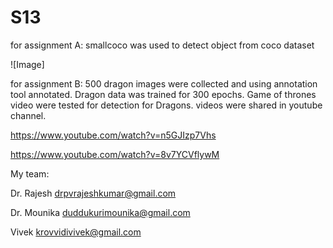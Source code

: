 # S13


for assignment A: smallcoco was used to detect object from coco dataset

![Image]

for assignment B: 500 dragon images were collected and using annotation tool annotated. Dragon data was trained for 300 epochs. Game of thrones video were tested for detection for Dragons. videos were shared in youtube channel.

https://www.youtube.com/watch?v=n5GJIzp7Vhs

https://www.youtube.com/watch?v=8v7YCVflywM


My team:

Dr. Rajesh   drpvrajeshkumar@gmail.com

Dr. Mounika   duddukurimounika@gmail.com

Vivek   krovvidivivek@gmail.com
